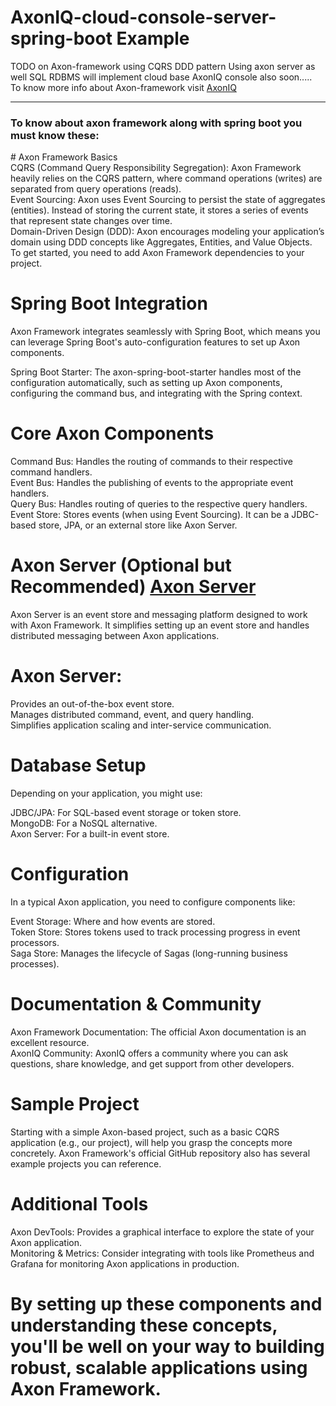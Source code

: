 # AxonIQ-cloud-console-server-spring-boot Example
TODO on Axon-framework using CQRS DDD pattern Using axon server as well SQL RDBMS will implement cloud base AxonIQ console also soon.....<br/>
To know more info about Axon-framework visit <a href="https://www.axoniq.io/" > AxonIQ </a> 

<hr/>
<h3>To know about axon framework along with spring boot you must know these:</h3>
# Axon Framework Basics <br/>
CQRS (Command Query Responsibility Segregation): Axon Framework heavily relies on the CQRS pattern, where command operations (writes) are separated from query operations (reads).<br/>
Event Sourcing: Axon uses Event Sourcing to persist the state of aggregates (entities). Instead of storing the current state, it stores a series of events that represent state changes over time.<br/>
Domain-Driven Design (DDD): Axon encourages modeling your application’s domain using DDD concepts like Aggregates, Entities, and Value Objects.<br/>
To get started, you need to add Axon Framework dependencies to your project.<br/>

# Spring Boot Integration
Axon Framework integrates seamlessly with Spring Boot, which means you can leverage Spring Boot's auto-configuration features to set up Axon components.<br/>

Spring Boot Starter: The axon-spring-boot-starter handles most of the configuration automatically, such as setting up Axon components, configuring the command bus, and integrating with the Spring context.<br/>

# Core Axon Components
Command Bus: Handles the routing of commands to their respective command handlers.<br/>
Event Bus: Handles the publishing of events to the appropriate event handlers.<br/>
Query Bus: Handles routing of queries to the respective query handlers.<br/>
Event Store: Stores events (when using Event Sourcing). It can be a JDBC-based store, JPA, or an external store like Axon Server.<br/>

# Axon Server (Optional but Recommended) <a href="https://www.axoniq.io/products/axon-server">Axon Server </a>
Axon Server is an event store and messaging platform designed to work with Axon Framework. It simplifies setting up an event store and handles distributed messaging between Axon applications.

# Axon Server:
Provides an out-of-the-box event store.<br/>
Manages distributed command, event, and query handling.<br/>
Simplifies application scaling and inter-service communication.<br/>

# Database Setup
Depending on your application, you might use:<br/>

JDBC/JPA: For SQL-based event storage or token store.<br/>
MongoDB: For a NoSQL alternative.<br/>
Axon Server: For a built-in event store.<br/>

# Configuration
In a typical Axon application, you need to configure components like:<br/>

Event Storage: Where and how events are stored.<br/>
Token Store: Stores tokens used to track processing progress in event processors.<br/>
Saga Store: Manages the lifecycle of Sagas (long-running business processes).<br/>

# Documentation & Community
Axon Framework Documentation: The official Axon documentation is an excellent resource.<br/>
AxonIQ Community: AxonIQ offers a community where you can ask questions, share knowledge, and get support from other developers.<br/>

# Sample Project
Starting with a simple Axon-based project, such as a basic CQRS application (e.g., our project), will help you grasp the concepts more concretely. Axon Framework's official GitHub repository also has several example projects you can reference.<br/>

# Additional Tools
Axon DevTools: Provides a graphical interface to explore the state of your Axon application.<br/>
Monitoring & Metrics: Consider integrating with tools like Prometheus and Grafana for monitoring Axon applications in production.<br/>

# By setting up these components and understanding these concepts, you'll be well on your way to building robust, scalable applications using Axon Framework.

